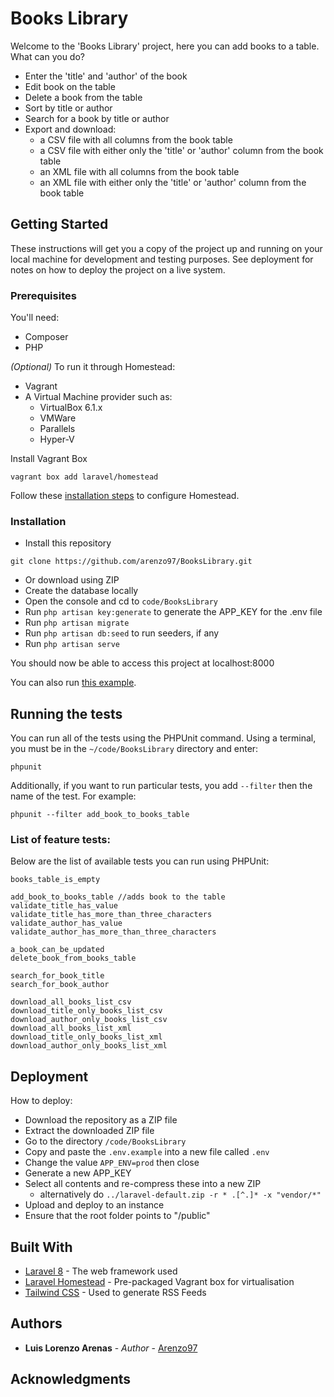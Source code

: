 # Books Library

Welcome to the 'Books Library' project, here you can add books to a table. What can you do?
- Enter the 'title' and 'author' of the book
- Edit book on the table
- Delete a book from the table
- Sort by title or author
- Search for a book by title or author
- Export and download:
  - a CSV file with all columns from the book table
  - a CSV file with either only the 'title' or 'author' column from the book table
  - an XML file with all columns from the book table
  - an XML file with either only the 'title' or 'author' column from the book table

## Getting Started

These instructions will get you a copy of the project up and running on your local machine for development and testing purposes. See deployment for notes on how to deploy the project on a live system.

### Prerequisites
You'll need:
* Composer
* PHP

*(Optional)* To run it through Homestead:
* Vagrant
* A Virtual Machine provider such as:
  * VirtualBox 6.1.x
  * VMWare
  * Parallels
  * Hyper-V

Install Vagrant Box
```
vagrant box add laravel/homestead
```

Follow these [installation steps](https://laravel.com/docs/8.x/homestead#installation-and-setup) to configure Homestead.

### Installation

* Install this repository
```
git clone https://github.com/arenzo97/BooksLibrary.git
```
* Or download using ZIP
* Create the database locally
* Open the console and cd to `code/BooksLibrary`
* Run `php artisan key:generate` to generate the APP_KEY for the .env file
* Run `php artisan migrate`
* Run `php artisan db:seed` to run seeders, if any
* Run `php artisan serve`

You should now be able to access this project at localhost:8000

You can also run [this example](http://bookslibrary-env.eba-c2rhdpgy.eu-west-2.elasticbeanstalk.com).

## Running the tests

You can run all of the tests using the PHPUnit command. Using a terminal, you must be in the `~/code/BooksLibrary` directory and enter:
```
phpunit
```
Additionally, if you want to run particular tests, you add `--filter` then the name of the test. For example:
```
phpunit --filter add_book_to_books_table
```
### List of feature tests:

Below are the list of available tests you can run using PHPUnit:

```
books_table_is_empty

add_book_to_books_table //adds book to the table
validate_title_has_value
validate_title_has_more_than_three_characters
validate_author_has_value
validate_author_has_more_than_three_characters

a_book_can_be_updated
delete_book_from_books_table

search_for_book_title
search_for_book_author

download_all_books_list_csv
download_title_only_books_list_csv
download_author_only_books_list_csv
download_all_books_list_xml
download_title_only_books_list_xml
download_author_only_books_list_xml
```

## Deployment
How to deploy:

* Download the repository as a ZIP file
* Extract the downloaded ZIP file
* Go to the directory `/code/BooksLibrary`
* Copy and paste the `.env.example` into a new file called `.env`
* Change the value `APP_ENV=prod` then close
* Generate a new APP_KEY
* Select all contents and re-compress these into a new ZIP
  * alternatively do `../laravel-default.zip -r * .[^.]* -x "vendor/*"`
* Upload and deploy to an instance
* Ensure that the root folder points to "/public"

## Built With

* [Laravel 8](https://laravel.com/docs/8.x) - The web framework used
* [Laravel Homestead](https://laravel.com/docs/8.x/homestead) - Pre-packaged Vagrant box for virtualisation
* [Tailwind CSS](https://tailwindcss.com/docs/theme) - Used to generate RSS Feeds


## Authors
* **Luis Lorenzo Arenas** - *Author* - [Arenzo97](https://arenzo97.github.io/)

## Acknowledgments

